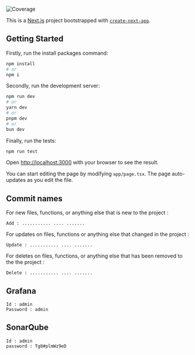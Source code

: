 ![Coverage](https://img.shields.io/badge/coverage-91%25-brightgreen)

This is a [Next.js](https://nextjs.org) project bootstrapped with [`create-next-app`](https://nextjs.org/docs/app/api-reference/cli/create-next-app).

## Getting Started

Firstly, run the install packages command:

```bash
npm install
# or
npm i
```

Secondly, run the development server:

```bash
npm run dev
# or
yarn dev
# or
pnpm dev
# or
bun dev
```

Finally, run the tests:

```bash
npm run test
```

Open [http://localhost:3000](http://localhost:3000) with your browser to see the result.

You can start editing the page by modifying `app/page.tsx`. The page auto-updates as you edit the file.

## Commit names

For new files, functions, or anything else that is new to the project :

```
Add : ........... .... .......
```

For updates on files, functions or anything else that changed in the project :

```
Update : ........... .... .......
```

For deletes on files, functions, or anything else that has been removed to the the project :

```
Delete : ........... .... .......
```

## Grafana

```
Id : admin
Password : admin
```

## SonarQube

```
Id : admin
password : Tg8#plmWz9eD
```
